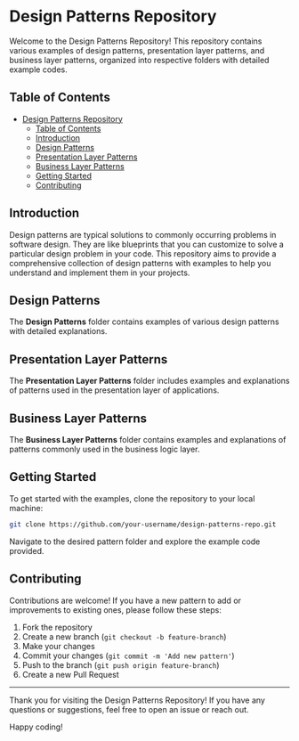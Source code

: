 # Design Patterns Repository

Welcome to the Design Patterns Repository! This repository contains various examples of design patterns, presentation layer patterns, and business layer patterns, organized into respective folders with detailed example codes.

## Table of Contents

- [Design Patterns Repository](#design-patterns-repository)
  - [Table of Contents](#table-of-contents)
  - [Introduction](#introduction)
  - [Design Patterns](#design-patterns)
  - [Presentation Layer Patterns](#presentation-layer-patterns)
  - [Business Layer Patterns](#business-layer-patterns)
  - [Getting Started](#getting-started)
  - [Contributing](#contributing)

## Introduction

Design patterns are typical solutions to commonly occurring problems in software design. They are like blueprints that you can customize to solve a particular design problem in your code. This repository aims to provide a comprehensive collection of design patterns with examples to help you understand and implement them in your projects.

## Design Patterns

The **Design Patterns** folder contains examples of various design patterns with detailed explanations.

## Presentation Layer Patterns

The **Presentation Layer Patterns** folder includes examples and explanations of patterns used in the presentation layer of applications.

## Business Layer Patterns

The **Business Layer Patterns** folder contains examples and explanations of patterns commonly used in the business logic layer.

## Getting Started

To get started with the examples, clone the repository to your local machine:

```bash
git clone https://github.com/your-username/design-patterns-repo.git
```

Navigate to the desired pattern folder and explore the example code provided.

## Contributing

Contributions are welcome! If you have a new pattern to add or improvements to existing ones, please follow these steps:

1. Fork the repository
2. Create a new branch (`git checkout -b feature-branch`)
3. Make your changes
4. Commit your changes (`git commit -m 'Add new pattern'`)
5. Push to the branch (`git push origin feature-branch`)
6. Create a new Pull Request

---

Thank you for visiting the Design Patterns Repository! If you have any questions or suggestions, feel free to open an issue or reach out.

Happy coding!
